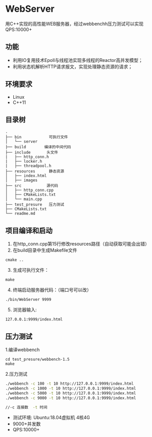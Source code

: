 # WebServer

用C++实现的高性能WEB服务器，经过webbenchh压力测试可以实现QPS:10000+



## 功能

* 利用IO复用技术Epoll与线程池实现多线程的Reactor高并发模型；
* 利用状态机解析HTTP请求报文，实现处理静态资源的请求；

## 环境要求

* Linux
* C++11

## 目录树

```
.
├── bin            可执行文件
│   └── server
├── build        编译的中间代码
├── include       头文件
|   ├── http_conn.h
|   ├── locker.h
|   ├── threadpool.h 
├── resources      静态资源
│   ├── index.html  
│   ├── images 
├── src           源代码
│   ├── http_conn.cpp
│   ├── CMakeLists.txt
│   └── main.cpp
├── test_presure   压力测试         
├── CMakeLists.txt
└── readme.md
```

## 项目编译和启动

1. 在http_conn.cpp第15行修改resources路径（自动获取可能会出错）
2. 在build目录中生成Makefile文件

```
cmake .. 
```

3. 生成可执行文件：

```
make
```

4. 终端启动服务器代码：（端口号可以改）

```
./bin/WebServer 9999
```

5. 浏览器输入:

```
127.0.0.1:9999/index.html
```



## 压力测试

1.编译webbench

```
cd test_presure/webbench-1.5
make
```

2.压力测试

```bash
./webbench -c 100 -t 10 http://127.0.0.1:9999/index.html
./webbench -c 1000 -t 10 http://127.0.0.1:9999/index.html
./webbench -c 5000 -t 10 http://127.0.0.1:9999/index.html
./webbench -c 9000 -t 10 http://127.0.0.1:9999/index.html

//-c 连接数  -t 时间
```

* 测试环境: Ubuntu:18.04虚拟机  4核4G
* 9000+并发数   
* QPS:10000+
